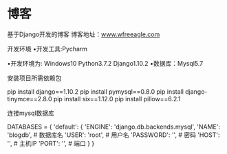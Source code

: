 # 博客
基于Django开发的博客
博客地址：www.wfreeagle.com


开发环境
•开发工具:Pycharm

•开发环境为:
Windows10
Python3.7.2
Django1.10.2
•数据库：Mysql5.7


安装项目所需依赖包

pip install django==1.10.2
pip install pymysql==0.8.0
pip install django-tinymce==2.8.0
pip install six==1.12.0
pip install pillow==6.2.1

连接mysql数据库

DATABASES = {
'default': {
    'ENGINE': 'django.db.backends.mysql',
    'NAME': 'blogdb',  # 数据库名
    'USER': 'root',  # 用户名
    'PASSWORD': '',  # 密码
    'HOST': '',  # 主机IP
    'PORT': '',  # 端口
  }
}




